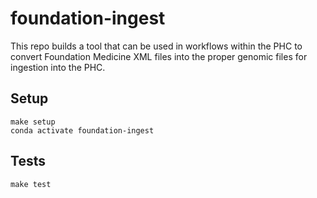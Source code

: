 # foundation-ingest #

This repo builds a tool that can be used in workflows within the PHC to convert Foundation Medicine XML files into the proper genomic files for ingestion into the PHC.

## Setup

```
make setup
conda activate foundation-ingest
```


## Tests

```
make test
```